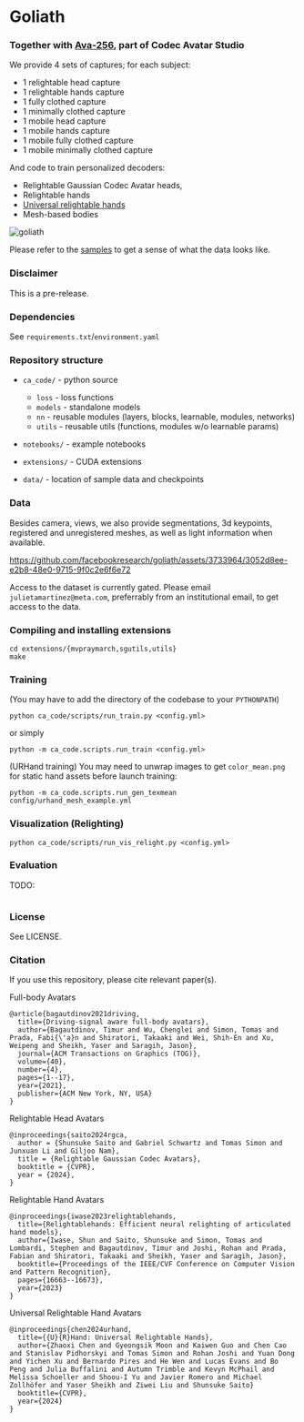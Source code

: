 # Goliath

### Together with [Ava-256](https://github.com/facebookresearch/ava-256), part of Codec Avatar Studio

We provide 4 sets of captures; for each subject:
* 1 relightable head capture
* 1 relightable hands capture
* 1 fully clothed capture
* 1 minimally clothed capture
* 1 mobile head capture
* 1 mobile hands capture
* 1 mobile fully clothed capture
* 1 mobile minimally clothed capture

And code to train personalized decoders:
* Relightable Gaussian Codec Avatar heads,
* Relightable hands
* [Universal relightable hands](https://arxiv.org/abs/2401.05334)
* Mesh-based bodies 

![goliath](https://github.com/facebookresearch/goliath/assets/3733964/887bf0a0-a92a-40b7-90bc-a0f9872c787b)

Please refer to the [samples](https://github.com/facebookresearch/goliath/blob/main/samples/) to get a sense of what the data looks like.

### Disclaimer

This is a pre-release.


### Dependencies

See `requirements.txt`/`environment.yaml`

### Repository structure

- `ca_code/` - python source
    * `loss` - loss functions
    * `models` - standalone models
    * `nn` - reusable modules (layers, blocks, learnable, modules, networks)
    * `utils` - reusable utils (functions, modules w/o learnable params)

- `notebooks/` - example notebooks
- `extensions/` - CUDA extensions
- `data/` - location of sample data and checkpoints


### Data

Besides camera, views, we also provide segmentations, 3d keypoints, registered and unregistered meshes, as well as light information when available.



https://github.com/facebookresearch/goliath/assets/3733964/3052d8ee-e2b8-48e0-9715-9f0c2e6f6e72



Access to the dataset is currently gated.
Please email `julietamartinez@meta.com`, preferrably from an institutional email, to get access to the data.


### Compiling and installing extensions

```
cd extensions/{mvpraymarch,sgutils,utils}
make
```

### Training

(You may have to add the directory of the codebase to your `PYTHONPATH`)
```
python ca_code/scripts/run_train.py <config.yml>
```
or simply
```
python -m ca_code.scripts.run_train <config.yml>
```

(URHand training) You may need to unwrap images to get `color_mean.png` for static hand assets before launch training:
```
python -m ca_code.scripts.run_gen_texmean config/urhand_mesh_example.yml
```

### Visualization (Relighting)

```
python ca_code/scripts/run_vis_relight.py <config.yml>
```

### Evaluation

TODO:

```

```


### License

See LICENSE.


### Citation

If you use this repository, please cite relevant paper(s).

Full-body Avatars
```
@article{bagautdinov2021driving,
  title={Driving-signal aware full-body avatars},
  author={Bagautdinov, Timur and Wu, Chenglei and Simon, Tomas and Prada, Fabi{\'a}n and Shiratori, Takaaki and Wei, Shih-En and Xu, Weipeng and Sheikh, Yaser and Saragih, Jason},
  journal={ACM Transactions on Graphics (TOG)},
  volume={40},
  number={4},
  pages={1--17},
  year={2021},
  publisher={ACM New York, NY, USA}
}
```

Relightable Head Avatars
```
@inproceedings{saito2024rgca,
  author = {Shunsuke Saito and Gabriel Schwartz and Tomas Simon and Junxuan Li and Giljoo Nam},
  title = {Relightable Gaussian Codec Avatars},
  booktitle = {CVPR},
  year = {2024},
}
```

Relightable Hand Avatars
```
@inproceedings{iwase2023relightablehands,
  title={Relightablehands: Efficient neural relighting of articulated hand models},
  author={Iwase, Shun and Saito, Shunsuke and Simon, Tomas and Lombardi, Stephen and Bagautdinov, Timur and Joshi, Rohan and Prada, Fabian and Shiratori, Takaaki and Sheikh, Yaser and Saragih, Jason},
  booktitle={Proceedings of the IEEE/CVF Conference on Computer Vision and Pattern Recognition},
  pages={16663--16673},
  year={2023}
}
```

Universal Relightable Hand Avatars
```
@inproceedings{chen2024urhand,
  title={{U}{R}Hand: Universal Relightable Hands},
  author={Zhaoxi Chen and Gyeongsik Moon and Kaiwen Guo and Chen Cao and Stanislav Pidhorskyi and Tomas Simon and Rohan Joshi and Yuan Dong and Yichen Xu and Bernardo Pires and He Wen and Lucas Evans and Bo Peng and Julia Buffalini and Autumn Trimble and Kevyn McPhail and Melissa Schoeller and Shoou-I Yu and Javier Romero and Michael Zollhöfer and Yaser Sheikh and Ziwei Liu and Shunsuke Saito}
  booktitle={CVPR},
  year={2024}
}
```